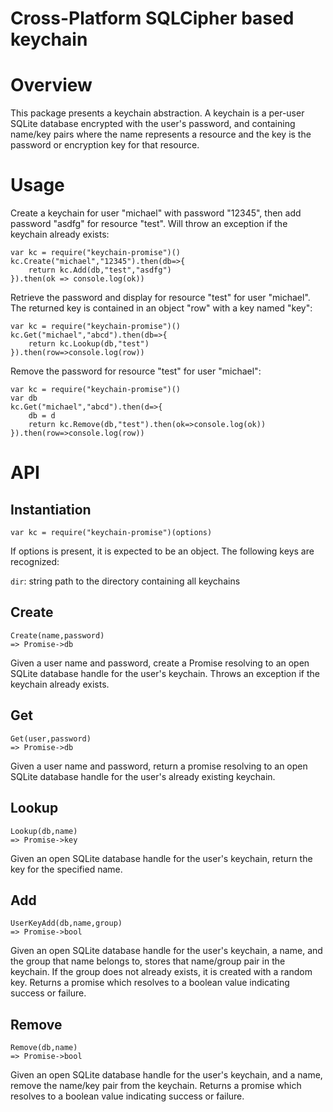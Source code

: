 Cross-Platform SQLCipher based keychain
=======================================

# Overview

This package presents a keychain abstraction.  A keychain is a per-user SQLite database encrypted with the user's password, and containing name/key pairs where the name represents a resource and the key is the password or encryption key for that resource. 

# Usage
Create a keychain for user "michael" with password "12345", then add password "asdfg" for resource "test".  Will throw an exception if the keychain already exists:
```
var kc = require("keychain-promise")()
kc.Create("michael","12345").then(db=>{
    return kc.Add(db,"test","asdfg")
}).then(ok => console.log(ok))
```

Retrieve the password and display for resource "test" for user "michael".  The returned key is contained in an object "row" with a key named "key":
```
var kc = require("keychain-promise")()
kc.Get("michael","abcd").then(db=>{
    return kc.Lookup(db,"test")
}).then(row=>console.log(row))
```

Remove the password for resource "test" for user "michael":
```
var kc = require("keychain-promise")()
var db
kc.Get("michael","abcd").then(d=>{
    db = d
    return kc.Remove(db,"test").then(ok=>console.log(ok))
}).then(row=>console.log(row))
```


# API


## Instantiation

```
var kc = require("keychain-promise")(options)
```
If options is present, it is expected to be an object.  The following keys are recognized:

```dir```: string path to the directory containing all keychains


## Create
```
Create(name,password)
=> Promise->db
```
Given a user name and password, create a Promise resolving to an open SQLite database handle for the user's keychain.  Throws an exception if the keychain already exists.


## Get
```
Get(user,password)
=> Promise->db
```
Given a user name and password, return a promise resolving to an open SQLite database handle for the user's already existing keychain.

## Lookup
```
Lookup(db,name)
=> Promise->key
```
Given an open SQLite database handle for the user's keychain, return the key for the specified
name.



## Add
```
UserKeyAdd(db,name,group)
=> Promise->bool
```
Given an open SQLite database handle for the user's keychain, a name, and the group that name belongs to, stores that name/group pair in the keychain.  If the group does not already exists, it is created with a random key.  Returns a promise which resolves to a boolean value indicating success or failure.


## Remove
```
Remove(db,name)
=> Promise->bool
```
Given an open SQLite database handle for the user's keychain, and a name, remove the name/key
pair from the keychain.  Returns a promise which resolves to a boolean value indicating success or failure.
